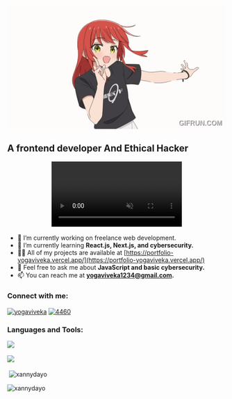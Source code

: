 <p align="center">
  <img src="https://github.com/Xannydayo/Xannydayo/blob/main/Kita_Ikuyo_dances_to_doodle_songOP.gif" alt="logo" width="1000vh" />
</p>


<h2>A frontend developer And Ethical Hacker</h2>

<p align="center">
  <video playsinline autoplay muted loop src="https://user-images.githubusercontent.com/75851313/151668395-5591532b-28da-46a6-9476-7c9694bcb60e.gif" alt="xannydayo" />
</p>



- 🔭 I’m currently working on freelance web development.
- 🌱 I’m currently learning **React.js, Next.js, and cybersecurity.**
- 👨‍💻 All of my projects are available at [https://portfolio-yogaviveka.vercel.app/](https://portfolio-yogaviveka.vercel.app/)
- 💬  Feel free to ask me about **JavaScript and basic cybersecurity.**
- 📫 You can reach me at **yogaviveka1234@gmail.com.**


<h3 align="left">Connect with me:</h3>
<p align="left">
<a href="https://instagram.com/yogaviveka" target="blank"><img align="center" src="https://raw.githubusercontent.com/rahuldkjain/github-profile-readme-generator/master/src/images/icons/Social/instagram.svg" alt="yogaviveka" height="30" width="40" /></a>
<a href="https://discord.gg/4460" target="blank"><img align="center" src="https://raw.githubusercontent.com/rahuldkjain/github-profile-readme-generator/master/src/images/icons/Social/discord.svg" alt="4460" height="30" width="40" /></a>
</p>

<h3 align="left">Languages and Tools:</h3>

[![](https://skillicons.dev/icons?i=js,html,css,nodejs,windows,ubuntu,react,nextjs,tailwind,bootstrap,debian,figma,git,github,kali,linux,ps,vercel&perline=9)](https://skillicons.dev)


![](https://github-readme-stats.vercel.app/api/top-langs/?username=xannydayo&layout=donut&theme=holi)



<p>&nbsp;<img align="center" src="https://github-readme-stats.vercel.app/api?username=xannydayo&show_icons=true&locale=en" alt="xannydayo" /></p>

<p><img align="center" src="https://github-readme-streak-stats.herokuapp.com/?user=xannydayo&" alt="xannydayo" /></p>
